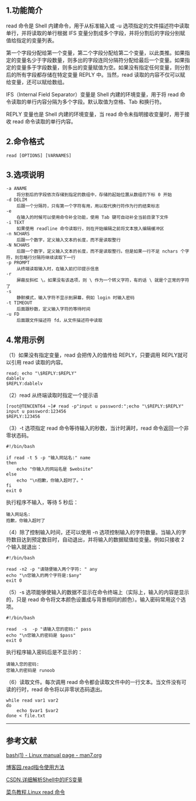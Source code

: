 ## 1.功能简介
read 命令是 Shell 内建命令，用于从标准输入或 -u 选项指定的文件描述符中读取单行，并将读取的单行根据 IFS 变量分割成多个字段，并将分割后的字段分别赋值给指定的变量列表。

第一个字段分配给第一个变量，第二个字段分配给第二个变量，以此类推。如果指定的变量名少于字段数量，则多出的字段连同分隔符分配给最后一个变量。如果指定的变量多于字段数量，则多出的变量赋值为空。如果没有指定任何变量，则分割后的所有字段都存储在特定变量 REPLY 中。当然，read 读取的内容不仅可以赋给变量，还可以赋给数组。

IFS（Internal  Field  Separator）变量是 Shell 内建的环境变量，用于将 read 命令读取的单行内容分隔为多个字段。默认取值为空格、Tab 和换行符。

REPLY 变量也是 Shell 内建的环境变量，当 read 命令未指明接收变量时，用于接收 read 命令读取的单行内容。

## 2.命令格式
```
read [OPTIONS] [VARNAMES]
```

## 3.选项说明
```shell
-a ANAME
	将分割后的字段依次存储到指定的数组中，存储的起始位置从数组的下标 0 开始
-d DELIM
	后跟一个分隔符，只有第一个字符有用，用以取代换行符作为行的结束标志
-e
	在输入的时候可以使用命令补全功能，使用 Tab 键可自动补全当前目录下文件
-i TEXT
	如果使用 readline 命令读取行，则在开始编辑之前将文本放入编辑缓冲区
-n NCHARS
	后跟一个数字，定义输入文本的长度，而不是读取整行
-N NCHARS
	后跟一个数字，定义输入文本的长度，而不是读取整行。但是如果一行不足 nchars 个字符，则忽略行分隔符继续读取下一行
-p PROMPT
	从终端读取输入时，在输入前打印提示信息
-r
	屏蔽反斜杠 \。如果没有该选项，则 \ 作为一个转义字符，有的话 \ 就是个正常的字符了
-s
	静默模式，输入字符不显示到屏幕，例如 login 时输入密码
-t TIMEOUT
	后面跟秒数，定义输入字符的等待时间
-u FD
	后面跟文件描述符 fd，从文件描述符中读取
```

## 4.常用示例
（1）如果没有指定变量，read 会把传入的值传给 REPLY，只要调用 REPLY就可以引用 read 读取的内容。
```
read; echo "\$REPLY:$REPLY"
dablelv
$REPLY:dablelv
```

（2）read 从终端读取时指定一个提示语
```
[root@TENCENT64 ~]# read -p"input u password:";echo "\$REPLY:$REPLY"
input u password:123456
$REPLY:123456
```

（3）-t 选项指定 read 命令等待输入的秒数，当计时满时，read 命令返回一个非零状态码。
```
#!/bin/bash

if read -t 5 -p "输入网站名:" name
then
    echo "你输入的网站名是 $website"
else
    echo "\n抱歉，你输入超时了。"
fi
exit 0
```
执行程序不输入，等待 5 秒后：
```
输入网站名:
抱歉，你输入超时了
```

（4）除了控制输入时间，还可以使用 -n 选项控制输入的字符数量。当输入的字符数目达到预定数目时，自动退出，并将输入的数据赋值给变量。例如只接收 2 个输入就退出：
```
#!/bin/bash

read -n2 -p "请随便输入两个字符: " any
echo "\n您输入的两个字符是:$any"
exit 0
```

（5）-s 选项能够使输入的数据不显示在命令终端上（实际上，输入的内容是显示的，只是 read 命令将文本颜色设置成与背景相同的颜色）。输入密码常用这个选项。
```
#!/bin/bash

read  -s  -p "请输入您的密码:" pass
echo "\n您输入的密码是 $pass"
exit 0
```
执行程序输入密码后是不显示的：
```
请输入您的密码:
您输入的密码是 runoob
```

（6）读取文件。每次调用 read 命令都会读取文件中的一行文本。当文件没有可读的行时，read 命令将以非零状态码退出。
```
while read var1 var2
do
	echo $var1 $var2
done < file.txt
```

---
## 参考文献
[bash(1) - Linux manual page - man7.org](http://man7.org/linux/man-pages/man1/bash.1.html)

[博客园.read指令使用方法](https://www.cnblogs.com/anay/p/8973510.html)

[CSDN.详细解析Shell中的IFS变量](https://blog.csdn.net/guyongqiangx/article/details/80220434)

[菜鸟教程.Linux read 命令](http://www.runoob.com/linux/linux-comm-read.html)
